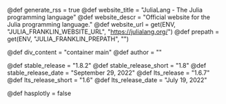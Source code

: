 <!-- RSS parameters -->
@def generate_rss = true
@def website_title = "JuliaLang - The Julia programming language"
@def website_descr = "Official website for the Julia programming language."
@def website_url = get(ENV, "JULIA_FRANKLIN_WEBSITE_URL", "https://julialang.org/")
@def prepath = get(ENV, "JULIA_FRANKLIN_PREPATH", "")

<!-- NOTE: don't change what's below -->
@def div_content = "container main" <!-- instead of franklin-content -->
@def author = ""

<!-- Templating of the Downloads -->
<!--
NOTE: When updating for a new release, make sure to also rerun
`downloads/oldreleases.jl`
-->
@def stable_release = "1.8.2"
@def stable_release_short = "1.8"
@def stable_release_date = "September 29, 2022"
@def lts_release = "1.6.7"
@def lts_release_short = "1.6"
@def lts_release_date = "July 19, 2022"

<!-- plotly -->
@def hasplotly = false

<!--
If the following lines are commented, the "upcoming release" section
in `downloads/index.md` will not be shown.
@def upcoming_release = "1.8.0-rc4"
@def upcoming_release_short = "1.8"
@def upcoming_release_date = "August 8, 2022"
-->
